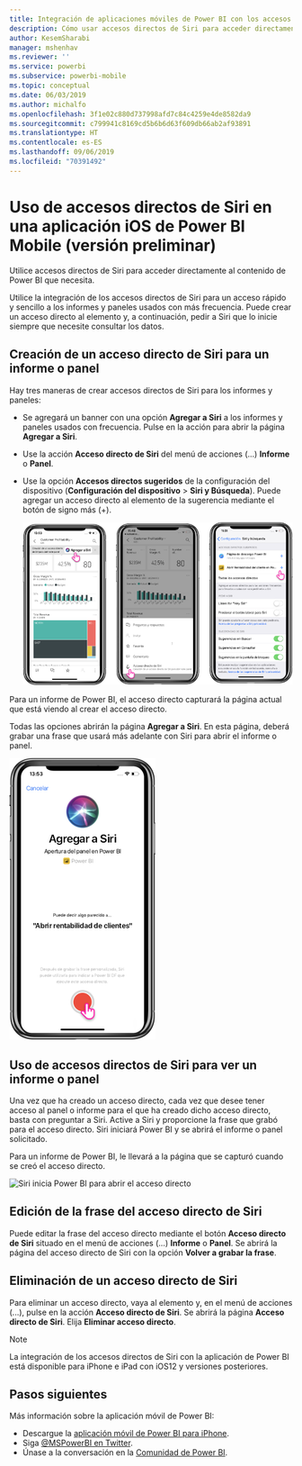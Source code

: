```yaml
---
title: Integración de aplicaciones móviles de Power BI con los accesos directos de Siri
description: Cómo usar accesos directos de Siri para acceder directamente al contenido de Power BI que necesita.
author: KesemSharabi
manager: mshenhav
ms.reviewer: ''
ms.service: powerbi
ms.subservice: powerbi-mobile
ms.topic: conceptual
ms.date: 06/03/2019
ms.author: michalfo
ms.openlocfilehash: 3f1e02c880d737998afd7c84c4259e4de8582da9
ms.sourcegitcommit: c799941c8169cd5b6b6d63f609db66ab2af93891
ms.translationtype: HT
ms.contentlocale: es-ES
ms.lasthandoff: 09/06/2019
ms.locfileid: "70391492"
---
```

# <a name="using-siri-shortcuts-in-power-bi-mobile-ios-app-preview"></a>Uso de accesos directos de Siri en una aplicación iOS de Power BI Mobile (versión preliminar)

Utilice accesos directos de Siri para acceder directamente al contenido de Power BI que necesita.

Utilice la integración de los accesos directos de Siri para un acceso rápido y sencillo a los informes y paneles usados con más frecuencia. Puede crear un acceso directo al elemento y, a continuación, pedir a Siri que lo inicie siempre que necesite consultar los datos.

## <a name="create-siri-shortcut-for-a-report-or-dashboard"></a>Creación de un acceso directo de Siri para un informe o panel

Hay tres maneras de crear accesos directos de Siri para los informes y paneles:

- Se agregará un banner con una opción **Agregar a Siri** a los informes y paneles usados con frecuencia. Pulse en la acción para abrir la página **Agregar a Siri**.
    
- Use la acción **Acceso directo de Siri** del menú de acciones (...) **Informe** o **Panel**.
    
- Use la opción **Accesos directos sugeridos** de la configuración del dispositivo (**Configuración del dispositivo** > **Siri y Búsqueda**). Puede agregar un acceso directo al elemento de la sugerencia mediante el botón de signo más (+).
     
     ![Creación de un acceso directo](./media/mobile-apps-ios-siri-search/power-bi-siri-create-shortcut.png)

Para un informe de Power BI, el acceso directo capturará la página actual que está viendo al crear el acceso directo. 

Todas las opciones abrirán la página **Agregar a Siri**. En esta página, deberá grabar una frase que usará más adelante con Siri para abrir el informe o panel. 
   
![Página Agregar a Siri](./media/mobile-apps-ios-siri-search/power-bi-siri-add-page.png)
    

## <a name="use-siri-shortcuts-to-view-report-or-dashboard"></a>Uso de accesos directos de Siri para ver un informe o panel

Una vez que ha creado un acceso directo, cada vez que desee tener acceso al panel o informe para el que ha creado dicho acceso directo, basta con preguntar a Siri.
Active a Siri y proporcione la frase que grabó para el acceso directo. Siri iniciará Power BI y se abrirá el informe o panel solicitado. 

Para un informe de Power BI, le llevará a la página que se capturó cuando se creó el acceso directo.


  ![Siri inicia Power BI para abrir el acceso directo](./media/mobile-apps-ios-siri-search/power-bi-siri-open.png)
  

## <a name="edit-siri-shortcut-phrase"></a>Edición de la frase del acceso directo de Siri 
Puede editar la frase del acceso directo mediante el botón **Acceso directo de Siri** situado en el menú de acciones (...) **Informe** o **Panel**. Se abrirá la página del acceso directo de Siri con la opción **Volver a grabar la frase**. 

## <a name="delete-siri-shortcut"></a>Eliminación de un acceso directo de Siri 
Para eliminar un acceso directo, vaya al elemento y, en el menú de acciones (...), pulse en la acción **Acceso directo de Siri**. Se abrirá la página **Acceso directo de Siri**. Elija **Eliminar acceso directo**.


> [!NOTE]
> La integración de los accesos directos de Siri con la aplicación de Power BI está disponible para iPhone e iPad con iOS12 y versiones posteriores.
> 

## <a name="next-steps"></a>Pasos siguientes
Más información sobre la aplicación móvil de Power BI: 

* Descargue la [aplicación móvil de Power BI para iPhone](http://go.microsoft.com/fwlink/?LinkId=522062).
* Siga [@MSPowerBI en Twitter](https://twitter.com/MSPowerBI).
* Únase a la conversación en la [Comunidad de Power BI](http://community.powerbi.com/).


